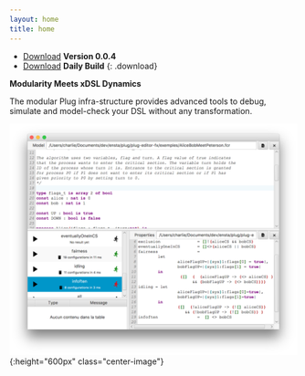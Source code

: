 ```yaml
---
layout: home
title: home
---
```


- [Download](https://bintray.com/plug-obp/distributions/download_file?file_path=plug-obp2-0.0.4.zip)
**Version 0.0.4**
- [Download](https://bintray.com/plug-obp/distributions/download_file?file_path=plug-obp2-daily.zip)
**Daily Build**
{: .download}

**Modularity Meets xDSL Dynamics**

The modular Plug infra-structure provides advanced tools to debug, simulate and model-check your DSL without any transformation.

![Verification View](/images/obp2/0.0.4/VerificationView.png){:height="600px" class="center-image"}
